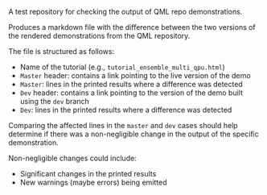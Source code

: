 A test repository for checking the output of QML repo demonstrations.

Produces a markdown file with the difference between the two versions of the
rendered demonstrations from the QML repository.

The file is structured as follows:

* Name of the tutorial (e.g., `tutorial_ensemble_multi_qpu.html`)
* `Master` header: contains a link pointing to the live version of the demo
* `Master`: lines in the printed results where a difference was detected
* `Dev` header: contains a link pointing to the version of the demo built using the `dev` branch
* `Dev`: lines in the printed results where a difference was detected

Comparing the affected lines in the `master` and `dev` cases should help
determine if there was a non-negligible change in the output of the specific
demonstration.

Non-negligible changes could include:

* Significant changes in the printed results
* New warnings (maybe errors) being emitted
